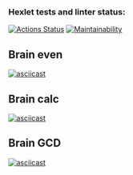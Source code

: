 ### Hexlet tests and linter status:
[![Actions Status](https://github.com/i1yas/frontend-project-lvl1/workflows/hexlet-check/badge.svg)](https://github.com/i1yas/frontend-project-lvl1/actions)
[![Maintainability](https://api.codeclimate.com/v1/badges/5a9156e798ee06e1cc8c/maintainability)](https://codeclimate.com/github/i1yas/frontend-project-lvl1/maintainability)

## Brain even
[![asciicast](https://asciinema.org/a/oqIYIJMIf8FTKVHl39aWgCQ02.svg)](https://asciinema.org/a/oqIYIJMIf8FTKVHl39aWgCQ02)

## Brain calc
[![asciicast](https://asciinema.org/a/GqhjkzApHJGzsZA17f2boyEba.svg)](https://asciinema.org/a/GqhjkzApHJGzsZA17f2boyEba)

## Brain GCD
[![asciicast](https://asciinema.org/a/HU6GsjbuT5YAY71UYAas0Im42.svg)](https://asciinema.org/a/HU6GsjbuT5YAY71UYAas0Im42)